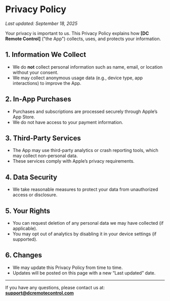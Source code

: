 # Privacy Policy

_Last updated: September 18, 2025_

Your privacy is important to us. This Privacy Policy explains how **[DC Remote Control]** ("the App") collects, uses, and protects your information.

## 1. Information We Collect
- We do **not** collect personal information such as name, email, or location without your consent.
- We may collect anonymous usage data (e.g., device type, app interactions) to improve the App.

## 2. In-App Purchases
- Purchases and subscriptions are processed securely through Apple’s App Store.  
- We do not have access to your payment information.

## 3. Third-Party Services
- The App may use third-party analytics or crash reporting tools, which may collect non-personal data.
- These services comply with Apple’s privacy requirements.

## 4. Data Security
- We take reasonable measures to protect your data from unauthorized access or disclosure.

## 5. Your Rights
- You can request deletion of any personal data we may have collected (if applicable).
- You may opt out of analytics by disabling it in your device settings (if supported).

## 6. Changes
- We may update this Privacy Policy from time to time.  
- Updates will be posted on this page with a new “Last updated” date.

---

If you have any questions, please contact us at:  
**support@dcremotecontrol.com**
